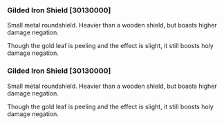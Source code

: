 ### Gilded Iron Shield [30130000]

Small metal roundshield. Heavier than a wooden shield, but boasts higher damage negation.

Though the gold leaf is peeling and the effect is slight, it still boosts holy damage negation.### Gilded Iron Shield [30130000]

Small metal roundshield. Heavier than a wooden shield, but boasts higher damage negation.

Though the gold leaf is peeling and the effect is slight, it still boosts holy damage negation.